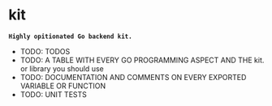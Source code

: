 # kit

**`Highly opitionated Go backend kit.`**

- TODO: TODOS
- TODO: A TABLE WITH EVERY GO PROGRAMMING ASPECT AND THE kit.<Object> or library you should use
- TODO: DOCUMENTATION AND COMMENTS ON EVERY EXPORTED VARIABLE OR FUNCTION
- TODO: UNIT TESTS
